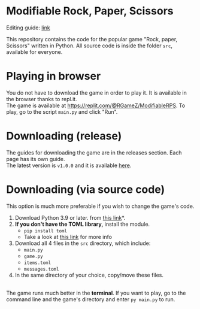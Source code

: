 # Modifiable Rock, Paper, Scissors
Editing guide: [link](editing.md)

This repository contains the code for the popular game "Rock, paper, Scissors" written in Python.
All source code is inside the folder `src`, available for everyone.

# Playing in browser
You do not have to download the game in order to play it. It is available in the browser thanks to repl.it.<br>
The game is available at https://replit.com/@RGameZ/ModifiableRPS. To play, go to the script `main.py` and click "Run".

# Downloading (release)
The guides for downloading the game are in the releases section. Each page has its own guide.<br>
The latest version is `v1.0.0` and it is available [here](https://github.com/R1DF/Modifiable-RPS/releases/tag/v1.0.0).

# Downloading (via source code)
This option is much more preferable if you wish to change the game's code.
1. Download Python 3.9 or later. from [this link](https://www.python.org/downloads/)*.
2. **If you don't have the TOML library,** install the module.
    - `pip install toml`
    - Take a look at [this link](https://pypi.org/project/toml/) for more info
3. Download all 4 files in the `src` directory, which include:
    - `main.py` 
    - `game.py`
    - `items.toml`
    - `messages.toml`
4. In the same directory of your choice, copy/move these files.<br><br>

The game runs much better in the **terminal**. If you want to play, go to the command line and the game's directory and enter `py main.py` to run.<br>
